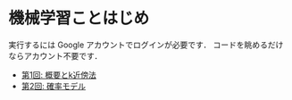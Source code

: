 # 機械学習ことはじめ


実行するには Google アカウントでログインが必要です．
コードを眺めるだけならアカウント不要です．

- [第1回: 概要とk近傍法](https://colab.research.google.com/drive/1m_1tDb1HqLklwDWui72UV0r_xgF_NGzd?usp=sharing)
- [第2回: 確率モデル](https://colab.research.google.com/drive/1k7Gbao08bc9kVqR304f3ZdilulLyMUlR?usp=sharing)